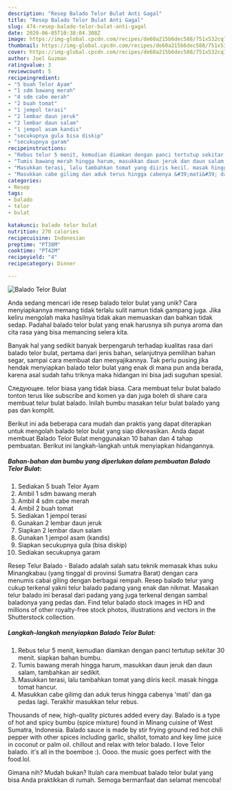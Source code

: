 ```yaml
---
description: "Resep Balado Telor Bulat Anti Gagal"
title: "Resep Balado Telor Bulat Anti Gagal"
slug: 474-resep-balado-telor-bulat-anti-gagal
date: 2020-06-05T10:38:04.308Z
image: https://img-global.cpcdn.com/recipes/de60a215b6dec588/751x532cq70/balado-telor-bulat-foto-resep-utama.jpg
thumbnail: https://img-global.cpcdn.com/recipes/de60a215b6dec588/751x532cq70/balado-telor-bulat-foto-resep-utama.jpg
cover: https://img-global.cpcdn.com/recipes/de60a215b6dec588/751x532cq70/balado-telor-bulat-foto-resep-utama.jpg
author: Joel Guzman
ratingvalue: 3
reviewcount: 5
recipeingredient:
- "5 buah Telor Ayam"
- "1 sdm bawang merah"
- "4 sdm cabe merah"
- "2 buah tomat"
- "1 jempol terasi"
- "2 lembar daun jeruk"
- "2 lembar daun salam"
- "1 jempol asam kandis"
- "secukupnya gula bisa diskip"
- "secukupnya garam"
recipeinstructions:
- "Rebus telur 5 menit, kemudian diamkan dengan panci tertutup sekitar 30 menit. siapkan bahan bumbu."
- "Tumis bawang merah hingga harum, masukkan daun jeruk dan daun salam, tambahkan air sedikit."
- "Masukkan terasi, lalu tambahkan tomat yang diiris kecil. masak hingga tomat hancur."
- "Masukkan cabe gilimg dan aduk terus hingga cabenya &#39;mati&#39; dan ga pedas lagi. Terakhir masukkan telur rebus."
categories:
- Resep
tags:
- balado
- telor
- bulat

katakunci: balado telor bulat 
nutrition: 270 calories
recipecuisine: Indonesian
preptime: "PT38M"
cooktime: "PT42M"
recipeyield: "4"
recipecategory: Dinner

---
```



![Balado Telor Bulat](https://img-global.cpcdn.com/recipes/de60a215b6dec588/751x532cq70/balado-telor-bulat-foto-resep-utama.jpg)

Anda sedang mencari ide resep balado telor bulat yang unik? Cara menyiapkannya memang tidak terlalu sulit namun tidak gampang juga. Jika keliru mengolah maka hasilnya tidak akan memuaskan dan bahkan tidak sedap. Padahal balado telor bulat yang enak harusnya sih punya aroma dan cita rasa yang bisa memancing selera kita.

Banyak hal yang sedikit banyak berpengaruh terhadap kualitas rasa dari balado telor bulat, pertama dari jenis bahan, selanjutnya pemilihan bahan segar, sampai cara membuat dan menyajikannya. Tak perlu pusing jika hendak menyiapkan balado telor bulat yang enak di mana pun anda berada, karena asal sudah tahu triknya maka hidangan ini bisa jadi suguhan spesial.

Следующее. telor biasa yang tidak biasa. Cara membuat telur bulat balado tonton terus like subscribe and komen ya dan juga boleh di share cara membuat telur bulat balado. Inilah bumbu masakan telur bulat balado yang pas dan komplit.


Berikut ini ada beberapa cara mudah dan praktis yang dapat diterapkan untuk mengolah balado telor bulat yang siap dikreasikan. Anda dapat membuat Balado Telor Bulat menggunakan 10 bahan dan 4 tahap pembuatan. Berikut ini langkah-langkah untuk menyiapkan hidangannya.

<!--inarticleads1-->

##### Bahan-bahan dan bumbu yang diperlukan dalam pembuatan Balado Telor Bulat:

1. Sediakan 5 buah Telor Ayam
1. Ambil 1 sdm bawang merah
1. Ambil 4 sdm cabe merah
1. Ambil 2 buah tomat
1. Sediakan 1 jempol terasi
1. Gunakan 2 lembar daun jeruk
1. Siapkan 2 lembar daun salam
1. Gunakan 1 jempol asam (kandis)
1. Siapkan secukupnya gula (bisa diskip)
1. Sediakan secukupnya garam


Resep Telur Balado - Balado adalah salah satu teknik memasak khas suku Minangkabau (yang tinggal di provinsi Sumatra Barat) dengan cara menumis cabai giling dengan berbagai rempah. Resep balado telur yang cukup terkenal yakni telur balado padang yang enak dan nikmat. Masakan telur balado ini berasal dari padang yang juga terkenal dengan sambal baladonya yang pedas dan. Find telur balado stock images in HD and millions of other royalty-free stock photos, illustrations and vectors in the Shutterstock collection. 

<!--inarticleads2-->

##### Langkah-langkah menyiapkan Balado Telor Bulat:

1. Rebus telur 5 menit, kemudian diamkan dengan panci tertutup sekitar 30 menit. siapkan bahan bumbu.
1. Tumis bawang merah hingga harum, masukkan daun jeruk dan daun salam, tambahkan air sedikit.
1. Masukkan terasi, lalu tambahkan tomat yang diiris kecil. masak hingga tomat hancur.
1. Masukkan cabe gilimg dan aduk terus hingga cabenya &#39;mati&#39; dan ga pedas lagi. Terakhir masukkan telur rebus.


Thousands of new, high-quality pictures added every day. Balado is a type of hot and spicy bumbu (spice mixture) found in Minang cuisine of West Sumatra, Indonesia. Balado sauce is made by stir frying ground red hot chili pepper with other spices including garlic, shallot, tomato and key lime juice in coconut or palm oil. chillout and relax with telor balado. I love Telor balado. it&#39;s all in the boemboe :). Oooo. the music goes perfect with the food.lol. 

Gimana nih? Mudah bukan? Itulah cara membuat balado telor bulat yang bisa Anda praktikkan di rumah. Semoga bermanfaat dan selamat mencoba!
